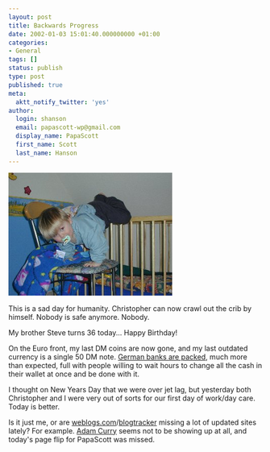 ```yaml
---
layout: post
title: Backwards Progress
date: 2002-01-03 15:01:40.000000000 +01:00
categories:
- General
tags: []
status: publish
type: post
published: true
meta:
  aktt_notify_twitter: 'yes'
author:
  login: shanson
  email: papascott-wp@gmail.com
  display_name: PapaScott
  first_name: Scott
  last_name: Hanson
---
```

<p><img src="/wordpress/wp-content/uploads/2002/01/crhescape.jpg" height="244" width="325" border="0" alt="crhescape.jpg: " /></p>
<p>This is a sad day for humanity. Christopher can now crawl out the crib by himself. Nobody is safe anymore. Nobody.</p>
<p>My brother Steve turns 36 today... Happy Birthday!</p>
<p>On the Euro front, my last DM coins are now gone, and my last outdated currency is a single 50 DM note. <a href="http://www.faz.com/IN/INtemplates/eFAZ/docmain.asp?rub=&#123;B1311FCC-FBFB-11D2-B228-00105A9CAF88&#125;&doc=&#123;0A8FA8E3-017E-4C42-8ED3-84D9DC903CC0&#125;">German banks are packed</a>, much more than expected, full with people willing to wait hours to change all the cash in their wallet at once and be done with it. </p>
<p>I thought on New Years Day that we were over jet lag, but yesterday both Christopher and I were very out of sorts for our first day of work/day care. Today is better.</p>
<p>Is it just me, or are <a href="http://www.weblogs.com">weblogs.com</a>/<a href="http://www.dansanderson.com/blogtracker/">blogtracker</a> missing a lot of updated sites lately? For example. <a href="http://www.curry.com">Adam Curry</a> seems not to be showing up at all, and today's page flip for PapaScott was missed.</p>
